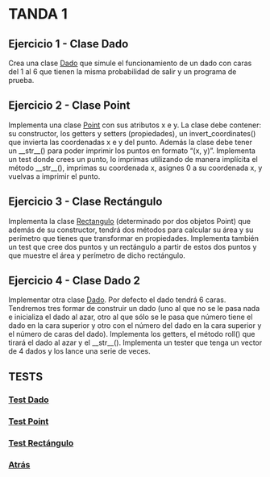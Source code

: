 # TANDA 1

## Ejercicio 1 - Clase Dado

Crea una clase [Dado](./Dado.py) que simule el funcionamiento de un dado con caras del 1 al 6 que tienen la misma probabilidad de salir y un programa de prueba.

## Ejercicio 2 - Clase Point

Implementa una clase [Point](./Point.py) con sus atributos x e y. La clase debe contener: su constructor, los getters y setters (propiedades), un invert_coordinates() que invierta las coordenadas x e y del punto. Además la clase debe tener un \_\_str\_\_() para poder imprimir los puntos en formato “(x, y)”. Implementa un test donde crees un punto, lo imprimas utilizando de manera implícita el método \_\_str\_\_(), imprimas su coordenada x, asignes 0 a su coordenada x, y vuelvas a imprimir el punto.

## Ejercicio 3 - Clase Rectángulo
Implementa la clase [Rectangulo](./Rectángulo.py) (determinado por dos objetos Point) que además de su constructor, tendrá dos métodos para calcular su área y su perímetro que tienes que transformar en propiedades. Implementa también un test que cree dos puntos y un rectángulo a partir de estos dos puntos y que muestre el área y perímetro de dicho rectángulo.

## Ejercicio 4 - Clase Dado 2
Implementar otra clase [Dado](./Dado2.py). Por defecto el dado tendrá 6 caras. Tendremos tres formar de construir un dado (uno al que no se le pasa nada e inicializa el dado al azar, otro al que sólo se le pasa que número tiene el dado en la cara superior y otro con el número del dado en la cara superior y el número de caras del dado). Implementa los getters, el método roll() que tirará el dado al azar y el \_\_str\_\_(). Implementa un tester que tenga un vector de 4 dados y los lance una serie de veces.

## TESTS

### [Test Dado](./Dado2-test.py)

### [Test Point](./Point-test.py)

### [Test Rectángulo](./Rectángulo-test.py)

### [Atrás](../README.md)
